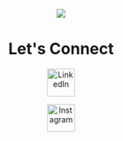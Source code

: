 <p align="center">
  <img src=https://capsule-render.vercel.app/api?type=waving&height=150&color=gradient&text=Hey,%20Everyone!&descAlign=50"/>
</p>

<h1 align="center"><b>Let's Connect</b></h1>

<p align="center">
<a href="https://www.linkedin.com/in/joshuaabrahamuoh" target="_blank">
  <img height="50" src="https://github.com/user-attachments/assets/ca2a1c88-2b53-4963-9422-3a354d0383ab" alt="LinkedIn"/>
</a>

<p align="center">
<a href="https://www.instagram.com/joshua_a4" target="_blank">
  <img height="50" src="https://github.com/user-attachments/assets/2b05b033-bc52-4b79-a609-15352be687e7" alt="Instagram"/>
</a>


<!--
**joshuaa44/joshuaa44** is a ✨ _special_ ✨ repository because its `README.md` (this file) appears on your GitHub profile.
